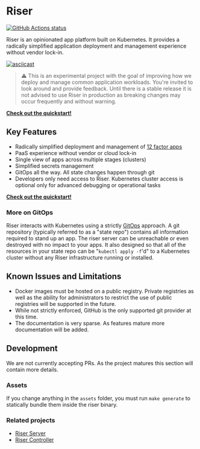 # Riser

<p align="left">
    <a href="https://github.com/riser-platform/riser"><img alt="GitHub Actions status" src="https://github.com/riser-platform/riser/workflows/Build/badge.svg"></a>
</p>

Riser is an opinionated app platform built on Kubernetes. It provides a radically simplified application deployment and management experience without vendor lock-in.

[![asciicast](https://asciinema.org/a/277448.svg)](https://asciinema.org/a/277448?autoplay=1&cols=160&rows=40)

> :warning: This is an experimental project with the goal of improving how we deploy and manage common application workloads. You're invited to look around and provide feedback. Until there is a stable release it is not advised to use Riser in production as breaking changes may occur frequently and without warning.

**[Check out the quickstart!](quickstart.md)**

## Key Features

- Radically simplified deployment and management of [12 factor apps](https://12factor.net/)
- PaaS experience without vendor or cloud lock-in
- Single view of apps across multiple stages (clusters)
- Simplified secrets management
- GitOps all the way. All state changes happen through git
- Developers only need access to Riser. Kubernetes cluster access is optional only for advanced debugging or operational tasks

**[Check out the quickstart!](quickstart.md)**

### More on GitOps

Riser interacts with Kubernetes using a strictly [GitOps](https://thenewstack.io/what-is-gitops-and-why-it-might-be-the-next-big-thing-for-devops/) approach. A git repository (typically referred to as a "state repo") contains all information required to stand up an app. The riser server can be unreachable or even destroyed with no impact to your apps. It also designed so that all of the resources in your state repo can be "`kubectl apply -f`'d" to a Kubernetes cluster without any Riser infrastructure running or installed.

## Known Issues and Limitations

- Docker images must be hosted on a public registry. Private registries as well as the ability for administrators to restrict the use of public registries will be supported in the future.
- While not strictly enforced, GitHub is the only supported git provider at this time.
- The documentation is very sparse. As features mature more documentation will be added.

## Development

We are not currently accepting PRs. As the project matures this section will contain more details.

### Assets

If you change anything in the `assets` folder, you must run `make generate` to statically bundle them inside the riser binary.

### Related projects

- [Riser Server](https://github.com/riser-platform/riser-server)
- [Riser Controller](https://github.com/riser-platform/riser-controller)
